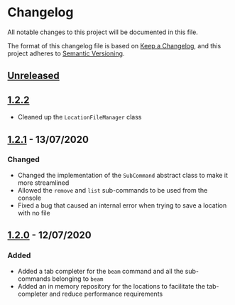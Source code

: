# Changelog
All notable changes to this project will be documented in this file.

The format of this changelog file is based on [Keep a Changelog](https://keepachangelog.com/en/1.0.0/),
and this project adheres to [Semantic Versioning](https://semver.org/spec/v2.0.0.html).

[Unreleased]: https://github.com/decarb/beam-me-up/compare/master...develop
[1.2.2]: https://github.com/decarb/beam-me-up/releases/tag/v1.2.2
[1.2.1]: https://github.com/decarb/beam-me-up/releases/tag/v1.2.1
[1.2.0]: https://github.com/decarb/beam-me-up/releases/tag/v1.2.0

## [Unreleased]

## [1.2.2]
- Cleaned up the `LocationFileManager` class

## [1.2.1] - 13/07/2020
### Changed
- Changed the implementation of the `SubCommand` abstract class to make it more streamlined
- Allowed the `remove` and `list` sub-commands to be used from the console
- Fixed a bug that caused an internal error when trying to save a location with no file

## [1.2.0] - 12/07/2020
### Added
- Added a tab completer for the `beam` command and all the sub-commands belonging to `beam`
- Added an in memory repository for the locations to facilitate the tab-completer and reduce performance requirements